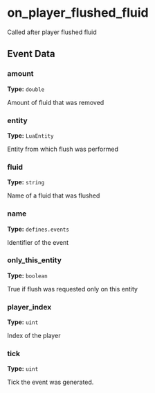 # on_player_flushed_fluid

Called after player flushed fluid

## Event Data

### amount

**Type:** `double`

Amount of fluid that was removed

### entity

**Type:** `LuaEntity`

Entity from which flush was performed

### fluid

**Type:** `string`

Name of a fluid that was flushed

### name

**Type:** `defines.events`

Identifier of the event

### only_this_entity

**Type:** `boolean`

True if flush was requested only on this entity

### player_index

**Type:** `uint`

Index of the player

### tick

**Type:** `uint`

Tick the event was generated.

